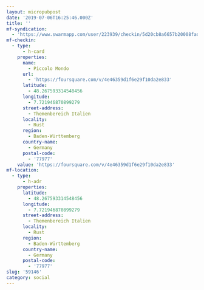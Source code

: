 ```yaml
---
layout: micropubpost
date: '2019-07-06T16:25:46.000Z'
title: ''
mf-syndication:
  - 'https://www.swarmapp.com/user/223939/checkin/5d20cb8a6657b20008fad422'
mf-checkin:
  - type:
      - h-card
    properties:
      name:
        - Piccolo Mondo
      url:
        - 'https://foursquare.com/v/4e46359d1f6e29f10da2e833'
      latitude:
        - 48.267593314548456
      longitude:
        - 7.721946870899279
      street-address:
        - Themenbereich Italien
      locality:
        - Rust
      region:
        - Baden-Württemberg
      country-name:
        - Germany
      postal-code:
        - '77977'
    value: 'https://foursquare.com/v/4e46359d1f6e29f10da2e833'
mf-location:
  - type:
      - h-adr
    properties:
      latitude:
        - 48.267593314548456
      longitude:
        - 7.721946870899279
      street-address:
        - Themenbereich Italien
      locality:
        - Rust
      region:
        - Baden-Württemberg
      country-name:
        - Germany
      postal-code:
        - '77977'
slug: '59146'
category: social
---
```

